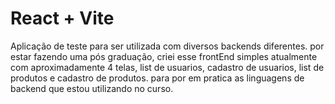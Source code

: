 # React + Vite

Aplicação de teste para ser utilizada com diversos backends diferentes.
por estar fazendo uma pós graduação, criei esse frontEnd simples atualmente com aproximadamente 4 telas, list de usuarios, cadastro de usuarios, list de produtos e cadastro de produtos.
para por em pratica as linguagens de backend que estou utilizando no curso.
